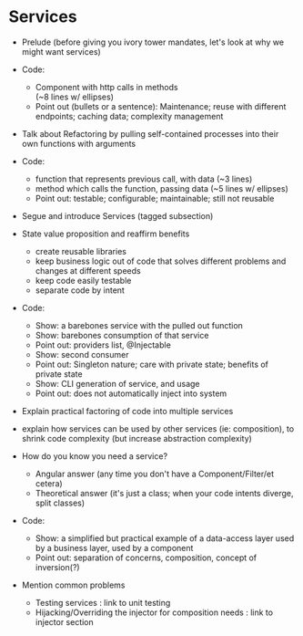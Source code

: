 # Services

- Prelude (before giving you ivory tower mandates, let's look at why we might want services)

- Code:
  - Component with http calls in methods  
    (~8 lines w/ ellipses)
  - Point out (bullets or a sentence): Maintenance; reuse with different endpoints; caching data; complexity management

- Talk about Refactoring by pulling self-contained processes into their own functions with arguments

- Code:
  - function that represents previous call, with data
    (~3 lines)
  - method which calls the function, passing data
    (~5 lines w/ ellipses)
  - Point out: testable; configurable; maintainable; still not reusable

- Segue and introduce Services (tagged subsection)

- State value proposition and reaffirm benefits
  - create reusable libraries
  - keep business logic out of code that solves different problems and changes at different speeds
  - keep code easily testable
  - separate code by intent

- Code:
  - Show: a barebones service with the pulled out function
  - Show: barebones consumption of that service
  - Point out: providers list, @Injectable
  - Show: second consumer
  - Point out: Singleton nature; care with private state; benefits of private state
  - Show: CLI generation of service, and usage
  - Point out: does not automatically inject into system

- Explain practical factoring of code into multiple services
- explain how services can be used by other services (ie: composition), to shrink code complexity (but increase abstraction complexity)

- How do you know you need a service?
  - Angular answer (any time you don't have a Component/Filter/et cetera)
  - Theoretical answer (it's just a class; when your code intents diverge, split classes)

- Code:
  - Show: a simplified but practical example of a data-access layer used by a business layer, used by a component
  - Point out: separation of concerns, composition, concept of inversion(?)

- Mention common problems
  - Testing services : link to unit testing
  - Hijacking/Overriding the injector for composition needs : link to injector section
